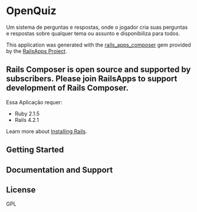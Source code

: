 OpenQuiz
================
Um sistema de perguntas e respostas, onde o jogador cria suas perguntas e respostas sobre qualquer tema ou assunto e disponibiliza para todos.

This application was generated with the [rails_apps_composer](https://github.com/RailsApps/rails_apps_composer) gem
provided by the [RailsApps Project](http://railsapps.github.io/).

Rails Composer is open source and supported by subscribers. Please join RailsApps to support development of Rails Composer.
-------------

Essa Aplicação requer:

- Ruby 2.1.5
- Rails 4.2.1

Learn more about [Installing Rails](http://railsapps.github.io/installing-rails.html).

Getting Started
---------------

Documentation and Support
-------------------------

License
-------
GPL
